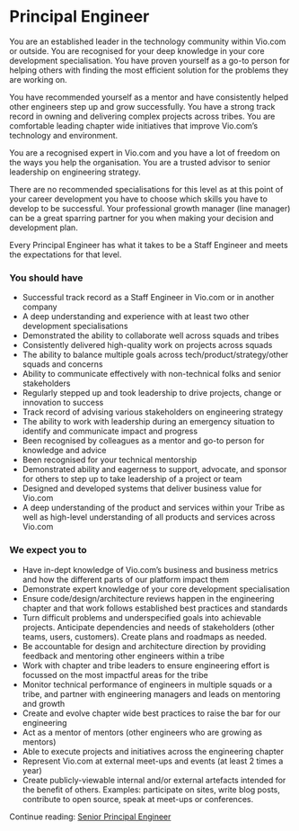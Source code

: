 # Principal Engineer

You are an established leader in the technology community within Vio.com or outside. You are recognised for your deep knowledge in your core development specialisation. You have proven yourself as a go-to person for helping others with finding the most efficient solution for the problems they are working on.

You have recommended yourself as a mentor and have consistently helped other engineers step up and grow successfully. You have a strong track record in owning and delivering complex projects across tribes. You are comfortable leading chapter wide initiatives that improve Vio.com’s technology and environment.

You are a recognised expert in Vio.com and you have a lot of freedom on the ways you help the organisation. You are a trusted advisor to senior leadership on engineering strategy.

There are no recommended specialisations for this level as at this point of your career development you have to choose which skills you have to develop to be successful. Your professional growth manager (line manager) can be a great sparring partner for you when making your decision and development plan.

Every Principal Engineer has what it takes to be a Staff Engineer and meets the expectations for that level.

### You should have

- Successful track record as a Staff Engineer in Vio.com or in another company
- A deep understanding and experience with at least two other development specialisations
- Demonstrated the ability to collaborate well across squads and tribes
- Consistently delivered high-quality work on projects across squads
- The ability to balance multiple goals across tech/product/strategy/other squads and concerns
- Ability to communicate effectively with non-technical folks and senior stakeholders
- Regularly stepped up and took leadership to drive projects, change or innovation to success
- Track record of advising various stakeholders on engineering strategy
- The ability to work with leadership during an emergency situation to identify and communicate impact and progress
- Been recognised by colleagues as a mentor and go-to person for knowledge and advice
- Been recognised for your technical mentorship
- Demonstrated ability and eagerness to support, advocate, and sponsor for others to step up to take leadership of a project or team
- Designed and developed systems that deliver business value for Vio.com
- A deep understanding of the product and services within your Tribe as well as high-level understanding of all products and services across Vio.com

### We expect you to

- Have in-dept knowledge of Vio.com’s business and business metrics and how the different parts of our platform impact them
- Demonstrate expert knowledge of your core development specialisation
- Ensure code/design/architecture reviews happen in the engineering chapter and that work follows established best practices and standards
- Turn difficult problems and underspecified goals into achievable projects. Anticipate dependencies and needs of stakeholders (other teams, users, customers). Create plans and roadmaps as needed.
- Be accountable for design and architecture direction by providing feedback and mentoring other engineers within a tribe
- Work with chapter and tribe leaders to ensure engineering effort is focussed on the most impactful areas for the tribe
- Monitor technical performance of engineers in multiple squads or a tribe, and partner with engineering managers and leads on mentoring and growth
- Create and evolve chapter wide best practices to raise the bar for our engineering
- Act as a mentor of mentors (other engineers who are growing as mentors)
- Able to execute projects and initiatives across the engineering chapter
- Represent Vio.com at external meet-ups and events (at least 2 times a year)
- Create publicly-viewable internal and/or external artefacts intended for the benefit of others. Examples: participate on sites, write blog posts, contribute to open source, speak at meet-ups or conferences.

Continue reading: [Senior Principal Engineer](s_principal_engineer.md)
